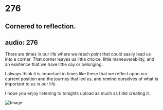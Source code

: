 # 276
## Cornered to reflection.
audio: 276
---

There are times in our life where we reach point that could easily lead us into a corner. That corner leaves us little choice, little maneuverability, and an existence that we have little say or belonging.

I always think it is important in times like these that we reflect upon our current position and the journey that led us, and remind ourselves of what is important to us in our life.

I hope you enjoy listening to tonights upload as much as I did creating it.

![Image](/assets/img/Snd-276.png)